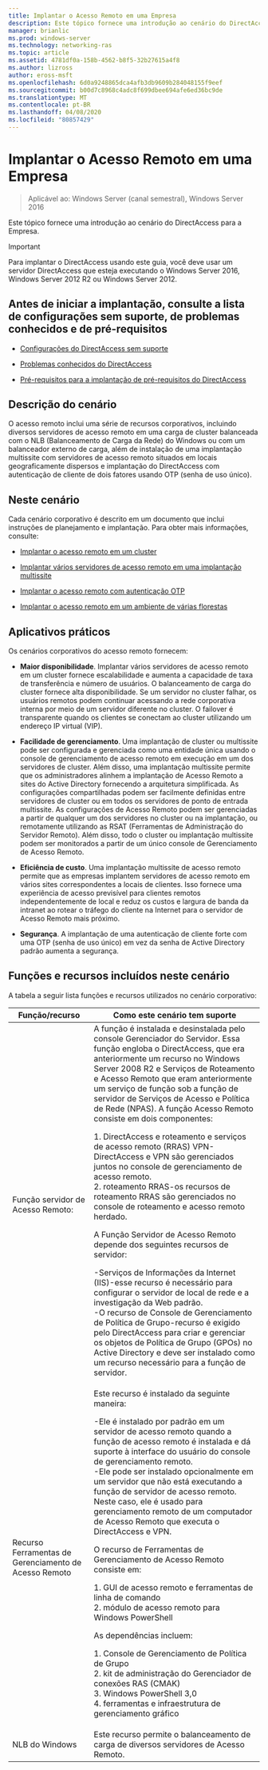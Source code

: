 ```yaml
---
title: Implantar o Acesso Remoto em uma Empresa
description: Este tópico fornece uma introdução ao cenário do DirectAccess no Windows Server 2016 para a empresa.
manager: brianlic
ms.prod: windows-server
ms.technology: networking-ras
ms.topic: article
ms.assetid: 4781df0a-158b-4562-b8f5-32b27615a4f8
ms.author: lizross
author: eross-msft
ms.openlocfilehash: 6d0a9248865dca4afb3db9609b284048155f9eef
ms.sourcegitcommit: b00d7c8968c4adc8f699dbee694afe6ed36bc9de
ms.translationtype: MT
ms.contentlocale: pt-BR
ms.lasthandoff: 04/08/2020
ms.locfileid: "80857429"
---
```

# <a name="deploy-remote-access-in-an-enterprise"></a>Implantar o Acesso Remoto em uma Empresa

>Aplicável ao: Windows Server (canal semestral), Windows Server 2016

Este tópico fornece uma introdução ao cenário do DirectAccess para a Empresa.  
  
  
> [!IMPORTANT]  
> Para implantar o DirectAccess usando este guia, você deve usar um servidor DirectAccess que esteja executando o Windows Server 2016, Windows Server 2012 R2 ou Windows Server 2012.  
  
## <a name="before-you-begin-deploying-see-the-list-of-unsupported-configurations-known-issues-and-prerequisites"></a>Antes de iniciar a implantação, consulte a lista de configurações sem suporte, de problemas conhecidos e de pré-requisitos  
  
-   [Configurações do DirectAccess sem suporte](https://technet.microsoft.com/windows-server-docs/networking/remote-access/directaccess/directaccess-unsupported-configurations)  
  
-   [Problemas conhecidos do DirectAccess](https://technet.microsoft.com/windows-server-docs/networking/remote-access/directaccess/directaccess-known-issues)  
  
-   [Pré-requisitos para a implantação de pré-requisitos do DirectAccess](https://technet.microsoft.com/windows-server-docs/networking/remote-access/directaccess/prerequisites-for-deploying-directaccess)  
  
## <a name="scenario-description"></a><a name="BKMK_OVER"></a>Descrição do cenário  
O acesso remoto inclui uma série de recursos corporativos, incluindo diversos servidores de acesso remoto em uma carga de cluster balanceada com o NLB (Balanceamento de Carga da Rede) do Windows ou com um balanceador externo de carga, além de instalação de uma implantação multissite com servidores de acesso remoto situados em locais geograficamente dispersos e implantação do DirectAccess com autenticação de cliente de dois fatores usando OTP (senha de uso único).  
  
## <a name="in-this-scenario"></a>Neste cenário  
Cada cenário corporativo é descrito em um documento que inclui instruções de planejamento e implantação. Para obter mais informações, consulte:  
  
-   [Implantar o acesso remoto em um cluster](cluster/Deploy-Remote-Access-In-Cluster.md)  
  
-   [Implantar vários servidores de acesso remoto em uma implantação multissite](multisite/Deploy-Multiple-Remote-Access-Servers-in-a-Multisite-Deployment.md)  
  
-   [Implantar o acesso remoto com autenticação OTP](otp/Deploy-RA-OTP.md)  
  
-   [Implantar o acesso remoto em um ambiente de várias florestas](multi-forest/Deploy-Remote-Access-in-a-Multi-Forest-Environment.md)  
  
## <a name="practical-applications"></a><a name="BKMK_APP"></a>Aplicativos práticos  
Os cenários corporativos do acesso remoto fornecem:  
  
-   **Maior disponibilidade**. Implantar vários servidores de acesso remoto em um cluster fornece escalabilidade e aumenta a capacidade de taxa de transferência e número de usuários. O balanceamento de carga do cluster fornece alta disponibilidade. Se um servidor no cluster falhar, os usuários remotos podem continuar acessando a rede corporativa interna por meio de um servidor diferente no cluster. O failover é transparente quando os clientes se conectam ao cluster utilizando um endereço IP virtual (VIP).  
  
-   **Facilidade de gerenciamento**. Uma implantação de cluster ou multissite pode ser configurada e gerenciada como uma entidade única usando o console de gerenciamento de acesso remoto em execução em um dos servidores de cluster. Além disso, uma implantação multissite permite que os administradores alinhem a implantação de Acesso Remoto a sites do Active Directory fornecendo a arquitetura simplificada. As configurações compartilhadas podem ser facilmente definidas entre servidores de cluster ou em todos os servidores de ponto de entrada multissite. As configurações de Acesso Remoto podem ser gerenciadas a partir de qualquer um dos servidores no cluster ou na implantação, ou remotamente utilizando as RSAT (Ferramentas de Administração do Servidor Remoto). Além disso, todo o cluster ou implantação multissite podem ser monitorados a partir de um único console de Gerenciamento de Acesso Remoto.  
  
-   **Eficiência de custo**. Uma implantação multissite de acesso remoto permite que as empresas implantem servidores de acesso remoto em vários sites correspondentes a locais de clientes. Isso fornece uma experiência de acesso previsível para clientes remotos independentemente de local e reduz os custos e largura de banda da intranet ao rotear o tráfego do cliente na Internet para o servidor de Acesso Remoto mais próximo.  
  
-   **Segurança**. A implantação de uma autenticação de cliente forte com uma OTP (senha de uso único) em vez da senha de Active Directory padrão aumenta a segurança.  
  
## <a name="roles-and-features-included-in-this-scenario"></a><a name="BKMK_NEW"></a>Funções e recursos incluídos neste cenário  
A tabela a seguir lista funções e recursos utilizados no cenário corporativo:  
  
|Função/recurso|Como este cenário tem suporte|  
|---------|-----------------|  
|Função servidor de Acesso Remoto:|A função é instalada e desinstalada pelo console Gerenciador do Servidor. Essa função engloba o DirectAccess, que era anteriormente um recurso no Windows Server 2008 R2 e Serviços de Roteamento e Acesso Remoto que eram anteriormente um serviço de função sob a função de servidor de Serviços de Acesso e Política de Rede (NPAS). A função Acesso Remoto consiste em dois componentes:<p>1. DirectAccess e roteamento e serviços de acesso remoto (RRAS) VPN-DirectAccess e VPN são gerenciados juntos no console de gerenciamento de acesso remoto.<br />2. roteamento RRAS-os recursos de roteamento RRAS são gerenciados no console de roteamento e acesso remoto herdado.<p>A Função Servidor de Acesso Remoto depende dos seguintes recursos de servidor:<p>-Serviços de Informações da Internet (IIS)-esse recurso é necessário para configurar o servidor de local de rede e a investigação da Web padrão.<br />-O recurso de Console de Gerenciamento de Política de Grupo-recurso é exigido pelo DirectAccess para criar e gerenciar os objetos de Política de Grupo (GPOs) no Active Directory e deve ser instalado como um recurso necessário para a função de servidor.|  
|Recurso Ferramentas de Gerenciamento de Acesso Remoto|Este recurso é instalado da seguinte maneira:<p>-Ele é instalado por padrão em um servidor de acesso remoto quando a função de acesso remoto é instalada e dá suporte à interface do usuário do console de gerenciamento remoto.<br />-Ele pode ser instalado opcionalmente em um servidor que não está executando a função de servidor de acesso remoto. Neste caso, ele é usado para gerenciamento remoto de um computador de Acesso Remoto que executa o DirectAccess e VPN.<p>O recurso de Ferramentas de Gerenciamento de Acesso Remoto consiste em:<p>1. GUI de acesso remoto e ferramentas de linha de comando<br />2. módulo de acesso remoto para Windows PowerShell<p>As dependências incluem:<p>1. Console de Gerenciamento de Política de Grupo<br />2. kit de administração do Gerenciador de conexões RAS (CMAK)<br />3. Windows PowerShell 3,0<br />4. ferramentas e infraestrutura de gerenciamento gráfico|  
|NLB do Windows|Este recurso permite o balanceamento de carga de diversos servidores de Acesso Remoto.|  
  

  


